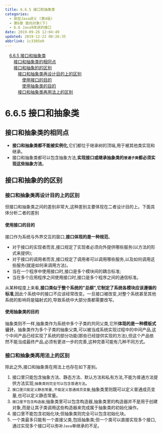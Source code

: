 ```yaml
---
title: 6.6.5 接口和抽象类
categories: 
  - 疯狂Java讲义 (第4版)
  - 第6章 面向对象(下)
  - 6.6 Java9改进的接口
date: 2019-09-26 12:04:49
updated: 2019-12-22 08:26:35
abbrlink: 1c3305e0
---
```

<div id='my_toc'><a href="/JavaReadingNotes/1c3305e0/#6-6-5-接口和抽象类" class="header_1">6.6.5 接口和抽象类</a><br><a href="/JavaReadingNotes/1c3305e0/#接口和抽象类的相同点" class="header_2">接口和抽象类的相同点</a><br><a href="/JavaReadingNotes/1c3305e0/#接口和抽象的的区别" class="header_2">接口和抽象的的区别</a><br><a href="/JavaReadingNotes/1c3305e0/#接口和抽象类再设计目的上的区别" class="header_3">接口和抽象类再设计目的上的区别</a><br><a href="/JavaReadingNotes/1c3305e0/#使用接口的目的" class="header_4">使用接口的目的</a><br><a href="/JavaReadingNotes/1c3305e0/#使用抽象类的目的" class="header_4">使用抽象类的目的</a><br><a href="/JavaReadingNotes/1c3305e0/#接口和抽象类再用法上的区别" class="header_3">接口和抽象类再用法上的区别</a><br></div>
<style>.header_1{margin-left: 1em;}.header_2{margin-left: 2em;}.header_3{margin-left: 3em;}.header_4{margin-left: 4em;}.header_5{margin-left: 5em;}.header_6{margin-left: 6em;}</style>
<!--more-->
<script>if (navigator.platform.search('arm')==-1){document.getElementById('my_toc').style.display = 'none';}var e,p = document.getElementsByTagName('p');while (p.length>0) {e = p[0];e.parentElement.removeChild(e);}</script>

<!--end-->
<!--SSTStart-->
# 6.6.5 接口和抽象类 #
## 接口和抽象类的相同点 ##
- **接口和抽象类都不能被实例化**,它们都位于继承树的顶端,用于被其他类实现和继承。
- 接口和抽象类都可以包含抽象方法,**实现接口或继承抽象类的`普通子类`都必须实现这些抽象方法**。

## 接口和抽象的的区别 ##
### 接口和抽象类再设计目的上的区别 ###
但接口和抽象类之间的差别非常大,这种差别主要体现在二者设计目的上。下面具体分析二者的差别

#### 使用接口的目的 ####
接口作为系统与外界交互的窗口,**接口体现的是一种规范**。
- 对于接口的实现者而言,接口规定了实现者必须向外提供哪些服务(以方法的形式来提供);
- 对于接口的调用者而言,接口规定了调用者可以调用哪些服务,以及如何调用这些服务(就是如何来调用方法)。
- 当在一个程序中使用接口时,接口是多个模块间的耦合标准;
- 当在多个应用程序之间使用接口时,接口是多个程序之间的通信标准。

从某种程度上来看,**接口类似于整个系统的"总纲",它制定了系统各模块应该遵循的标准**,因此个系统中的接口不应该经常改变。一旦接口被改变,对整个系统甚至其他系统的影响将是辐射式的,导致系统中大部分类都需要改写。
#### 使用抽象类的目的 ####
抽象类则不一样,抽象类作为系统中多个子类的共同父类,它所**体现的是一种模板式设计**。抽象类作为多个子类的抽象父类,可以被当成系统实现过程中的中间产品,这个中间产品已经实现了系统的部分功能(那些已经提供实现的方法),但这个产品依然不能当成最终产品,必须有更进一步的完善,这种完善可能有几种不同方式。

### 接口和抽象类再用法上的区别 ###
除此之外,接口和抽象类在用法上也存在如下差别。
1. 接口里只能包含抽象方法、静态方法、默认方法和私有方法,不能为普通方法提供方法实现;`抽象类则完全可以包含普通方法`。
2. `接口里只能定义静态常量,不能定义普通成员变量`;抽象类里则既可以定义普通成员变量,也可以定义静态常量。
3. `接口里不包含构造器`;抽象类里可以包含构造器,抽象类里的构造器并不是用于创建对象,而是让其子类调用这些构造器来完成属于抽象类的初始化操作。
4. 接口里不能包含初始化块;但抽象类则完全可以包含初始化块。
5. 一个类最多只能有一个直接父类,包括抽象类;但一个类可以直接实现多个接口,通过实现多个接口可以弥补`Java`单继承的不足。
<!--SSTStop-->

